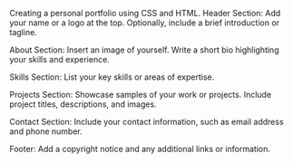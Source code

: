 Creating a personal portfolio using CSS and HTML. Header Section: Add your name or a logo at the top. Optionally, include a brief introduction or tagline.

About Section: Insert an image of yourself. Write a short bio highlighting your skills and experience.

Skills Section: List your key skills or areas of expertise.

Projects Section: Showcase samples of your work or projects. Include project titles, descriptions, and images.

Contact Section: Include your contact information, such as email address and phone number.

Footer: Add a copyright notice and any additional links or information.
